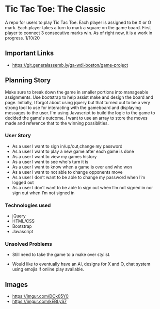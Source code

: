 # Tic Tac Toe: The Classic

A repo for users to play Tic Tac Toe.
Each player is assigned to be X or O mark.
Each player takes a turn to mark a square on the game board.
First player to connect 3 consecutive marks win.
As of right now, it is a work in progress.
1/10/20

## Important Links
- https://git.generalassemb.ly/ga-wdi-boston/game-project

## Planning Story
  Make sure to break down the game in smaller portions into manageable assignments. Use bootstrap to help assist make and design the board and page. Initially, I forgot about using jquery but that turned out to be a very strong tool to use for interacting with the gameboard and displaying messages to the user. I'm using Javascript to build the logic to the game to decided the game's outcome. I want to use an array to store the moves made and reference that to the winning possiblities.

### User Story

- As a user I want to sign in/up/out,change my password
- As a user I want to play a new game after each game is done
- As a user I want to view my games history
- As a user I want to see who's turn it is
- As a user I want to know when a game is over and who won
- As a user I want to not able to change opponents move
- As a user I don’t want to be able to change my password when I’m logged out
- As a user I don’t want to be able to sign out when I’m not signed in nor sign out when I’m not signed in

### Technologies used

- jQuery
- HTML/CSS
- Bootstrap
- Javascript

### Unsolved Problems

- Still need to take the game to a make over stylist.

- Would like to eventually have an AI, designs for X and O, chat system using emojis if online play available.

## Images
- https://imgur.com/DCk05Y0
- https://imgur.com/kEBLyS7
